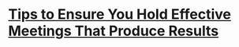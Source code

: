 # [Tips to Ensure You Hold Effective Meetings That Produce Results](https://www.thebalancecareers.com/effective-meetings-produce-results-before-the-meeting-1918729)

##